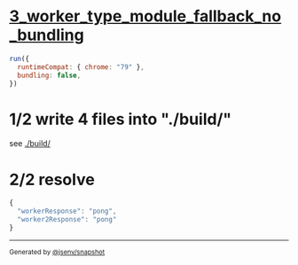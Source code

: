 # [3_worker_type_module_fallback_no_bundling](../../new_worker_type_module_build.test.mjs#L38)

```js
run({
  runtimeCompat: { chrome: "79" },
  bundling: false,
})
```

# 1/2 write 4 files into "./build/"

see [./build/](./build/)

# 2/2 resolve

```js
{
  "workerResponse": "pong",
  "worker2Response": "pong"
}
```

---

<sub>
  Generated by <a href="https://github.com/jsenv/core/tree/main/packages/independent/snapshot">@jsenv/snapshot</a>
</sub>
